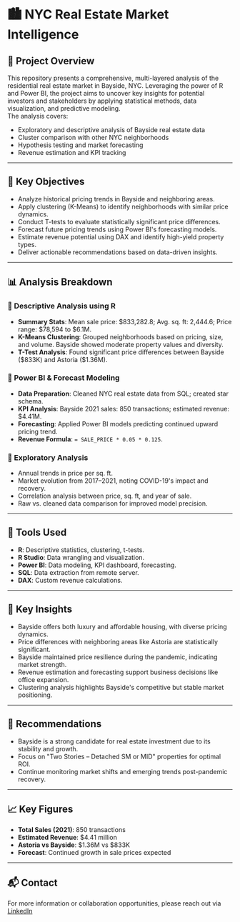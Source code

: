 # 🏙️ NYC Real Estate Market Intelligence

## 📌 Project Overview

This repository presents a comprehensive, multi-layered analysis of the residential real estate market in Bayside, NYC. Leveraging the power of R and Power BI, the project aims to uncover key insights for potential investors and stakeholders by applying statistical methods, data visualization, and predictive modeling.  
The analysis covers:
- Exploratory and descriptive analysis of Bayside real estate data
- Cluster comparison with other NYC neighborhoods
- Hypothesis testing and market forecasting
- Revenue estimation and KPI tracking

---

## 🎯 Key Objectives

- Analyze historical pricing trends in Bayside and neighboring areas.
- Apply clustering (K-Means) to identify neighborhoods with similar price dynamics.
- Conduct T-tests to evaluate statistically significant price differences.
- Forecast future pricing trends using Power BI's forecasting models.
- Estimate revenue potential using DAX and identify high-yield property types.
- Deliver actionable recommendations based on data-driven insights.

---

## 📊 Analysis Breakdown

### 📌 Descriptive Analysis using R
- **Summary Stats**: Mean sale price: \$833,282.8; Avg. sq. ft: 2,444.6; Price range: \$78,594 to \$6.1M.
- **K-Means Clustering**: Grouped neighborhoods based on pricing, size, and volume. Bayside showed moderate property values and diversity.
- **T-Test Analysis**: Found significant price differences between Bayside (\$833K) and Astoria (\$1.36M).

### 📌 Power BI & Forecast Modeling
- **Data Preparation**: Cleaned NYC real estate data from SQL; created star schema.
- **KPI Analysis**: Bayside 2021 sales: 850 transactions; estimated revenue: \$4.41M.
- **Forecasting**: Applied Power BI models predicting continued upward pricing trend.
- **Revenue Formula**: `= SALE_PRICE * 0.05 * 0.125`.

### 📌 Exploratory Analysis
- Annual trends in price per sq. ft.
- Market evolution from 2017–2021, noting COVID-19's impact and recovery.
- Correlation analysis between price, sq. ft, and year of sale.
- Raw vs. cleaned data comparison for improved model precision.

---

## 🧰 Tools Used

- **R**: Descriptive statistics, clustering, t-tests.
- **R Studio**: Data wrangling and visualization.
- **Power BI**: Data modeling, KPI dashboard, forecasting.
- **SQL**: Data extraction from remote server.
- **DAX**: Custom revenue calculations.

---

## 📍 Key Insights

- Bayside offers both luxury and affordable housing, with diverse pricing dynamics.
- Price differences with neighboring areas like Astoria are statistically significant.
- Bayside maintained price resilience during the pandemic, indicating market strength.
- Revenue estimation and forecasting support business decisions like office expansion.
- Clustering analysis highlights Bayside's competitive but stable market positioning.

---

## 📌 Recommendations

- Bayside is a strong candidate for real estate investment due to its stability and growth.
- Focus on "Two Stories – Detached SM or MID" properties for optimal ROI.
- Continue monitoring market shifts and emerging trends post-pandemic recovery.

---

## 📈 Key Figures

- **Total Sales (2021)**: 850 transactions  
- **Estimated Revenue**: \$4.41 million  
- **Astoria vs Bayside**: \$1.36M vs \$833K  
- **Forecast**: Continued growth in sale prices expected  

---

## 📬 Contact
For more information or collaboration opportunities, please reach out via [LinkedIn](https://www.linkedin.com/in/moiz-deshmukh-md910/)


